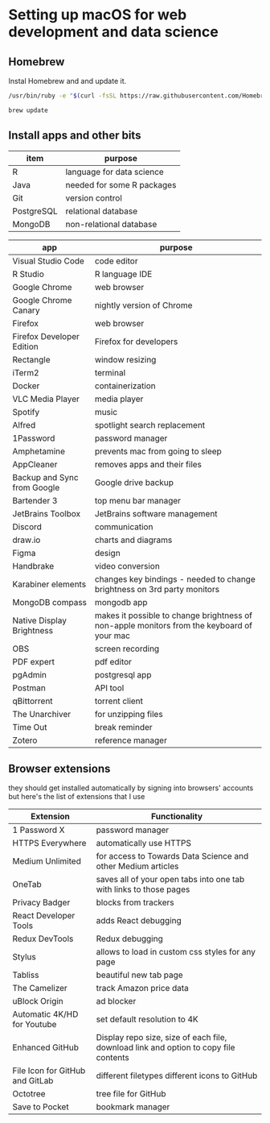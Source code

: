# Setting up macOS for web development and data science

## Homebrew

Instal Homebrew and and update it.

``` sh
/usr/bin/ruby -e "$(curl -fsSL https://raw.githubusercontent.com/Homebrew/install/master/install)"
```

```sh
brew update
```

## Install apps and other bits

| item       | purpose                    |
| ---------- | -------------------------- |
| R          | language for data science  |
| Java       | needed for some R packages |
| Git        | version control            |
| PostgreSQL | relational database        |
| MongoDB    | non-relational database    |

| app                         | purpose                                                                                    |
| --------------------------- | ------------------------------------------------------------------------------------------ |
| Visual Studio Code          | code editor                                                                                |
| R Studio                    | R language IDE                                                                             |
| Google Chrome               | web browser                                                                                |
| Google Chrome Canary        | nightly version of Chrome                                                                  |
| Firefox                     | web browser                                                                                |
| Firefox Developer Edition   | Firefox for developers                                                                     |
| Rectangle                   | window resizing                                                                            |
| iTerm2                      | terminal                                                                                   |
| Docker                      | containerization                                                                           |
| VLC Media Player            | media player                                                                               |
| Spotify                     | music                                                                                      |
| Alfred                      | spotlight search replacement                                                               |
| 1Password                   | password manager                                                                           |
| Amphetamine                 | prevents mac from going to sleep                                                           |
| AppCleaner                  | removes apps and their files                                                               |
| Backup and Sync from Google | Google drive backup                                                                        |
| Bartender 3                 | top menu bar manager                                                                       |
| JetBrains Toolbox           | JetBrains software management                                                              |
| Discord                     | communication                                                                              |
| draw.io                     | charts and diagrams                                                                        |
| Figma                       | design                                                                                     |
| Handbrake                   | video conversion                                                                           |
| Karabiner elements          | changes key bindings - needed to change brightness on 3rd party monitors                   |
| MongoDB compass             | mongodb app                                                                                |
| Native Display Brightness   | makes it possible to change brightness of non-apple monitors from the keyboard of your mac |
| OBS                         | screen recording                                                                           |
| PDF expert                  | pdf editor                                                                                 |
| pgAdmin                     | postgresql app                                                                             |
| Postman                     | API tool                                                                                   |
| qBittorrent                 | torrent client                                                                             |
| The Unarchiver              | for unzipping files                                                                        |
| Time Out                    | break reminder                                                                             |
| Zotero                      | reference manager                                                                          |

## Browser extensions

they should get installed automatically by signing into browsers' accounts but here's the list of extensions that I use

| Extension                       | Functionality                                                                        |
| ------------------------------- | ------------------------------------------------------------------------------------ |
| 1 Password X                    | password manager                                                                     |
| HTTPS Everywhere                | automatically use HTTPS                                                              |
| Medium Unlimited                | for access to Towards Data Science and other Medium articles                         |
| OneTab                          | saves all of your open tabs into one tab with links to those pages                   |
| Privacy Badger                  | blocks from trackers                                                                 |
| React Developer Tools           | adds React debugging                                                                 |
| Redux DevTools                  | Redux debugging                                                                      |
| Stylus                          | allows to load in custom css styles for any page                                     |
| Tabliss                         | beautiful new tab page                                                               |
| The Camelizer                   | track Amazon price data                                                              |
| uBlock Origin                   | ad blocker                                                                           |
| Automatic 4K/HD for Youtube     | set default resolution to 4K                                                         |
| Enhanced GitHub                 | Display repo size, size of each file, download link and option to copy file contents |
| File Icon for GitHub and GitLab | different filetypes different icons to GitHub                                        |
| Octotree                        | tree file for GitHub                                                                 |
| Save to Pocket                  | bookmark manager                                                                     |
